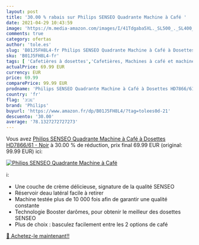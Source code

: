 ```yaml
---
layout: post
title: '30.00 % rabais sur Philips SENSEO Quadrante Machine à Café '
date: 2021-04-29 10:43:59
image: 'https://m.media-amazon.com/images/I/41Tdgaba5XL._SL500_._SL400_.jpg'
comments: true
category: ofertas
author: 'tole.es'
slug: 'B01J5FH8L4-fr Philips SENSEO Quadrante Machine à Café à Dosettes...'
sku: 'B01J5FH8L4-fr'
tags: [ 'Cafetières à dosettes','Cafetières, Machines à café et machines à expresso','Café, thé et expresso','Cuisine et Maison','philips', ]
actualPrice: 69.99 EUR
currency: EUR
price: 69.99
comparePrice: 99.99 EUR
prodname: 'Philips SENSEO Quadrante Machine à Café à Dosettes HD7866/61 - Noir'
country: 'fr'
flag: '🇫🇷'
brand: 'Philips'
buyurl: 'https://www.amazon.fr/dp/B01J5FH8L4/?tag=tolees0d-21'
descuento: '30.00'
average: '78.1327272727273'
---
```


Vous avez [Philips SENSEO Quadrante Machine à Café à Dosettes HD7866/61 - Noir](https://www.amazon.fr/dp/B01J5FH8L4/?tag=tolees0d-21)  à  30.00 % de réduction, prix final  69.99 EUR (original: 99.99 EUR) ici:

[![Philips SENSEO Quadrante Machine à Café ](https://m.media-amazon.com/images/I/41Tdgaba5XL._SL500_._SL400_.jpg)](https://www.amazon.fr/dp/B01J5FH8L4/?tag=tolees0d-21)

ℹ️:

- Une couche de crème délicieuse, signature de la qualité SENSEO
- Réservoir deau latéral facile à retirer
- Machine testée plus de 10 000 fois afin de garantir une qualité constante
- Technologie Booster darômes, pour obtenir le meilleur des dosettes SENSEO
- Plus de choix : basculez facilement entre les 2 options de café

[🛒 Achetez-le maintenant!!](https://www.amazon.fr/dp/B01J5FH8L4/?tag=tolees0d-21)
